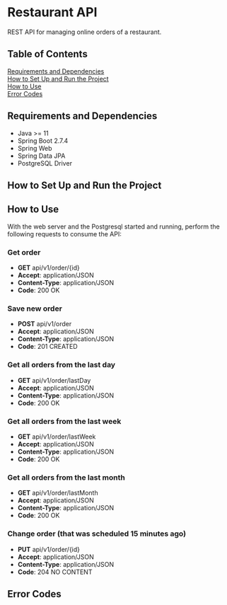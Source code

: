 # Restaurant API
REST API for managing online orders of a restaurant.

## Table of Contents
[Requirements and Dependencies](#requirements_and_dependencies)<br />
[How to Set Up and Run the Project](#how_to_set_up_and_run_the_project)<br />
[How to Use](#how_to_use)<br />
[Error Codes](#error_codes)

## Requirements and Dependencies<a name="requirements_and_dependencies"/>
- Java >= 11
- Spring Boot 2.7.4
- Spring Web
- Spring Data JPA
- PostgreSQL Driver

## How to Set Up and Run the Project<a name="how_to_set_up_and_run_the_project"/>


## How to Use<a name="how_to_use"/>
With the web server and the Postgresql started and running, perform the following requests to consume the API:
### Get order
- **GET** api/v1/order/{id}
- **Accept**: application/JSON
- **Content-Type**: application/JSON
- **Code**: 200 OK

### Save new order
- **POST** api/v1/order
- **Accept**: application/JSON
- **Content-Type**: application/JSON
- **Code**: 201 CREATED

### Get all orders from the last day
- **GET** api/v1/order/lastDay
- **Accept**: application/JSON
- **Content-Type**: application/JSON
- **Code**: 200 OK

### Get all orders from the last week
- **GET** api/v1/order/lastWeek
- **Accept**: application/JSON
- **Content-Type**: application/JSON
- **Code**: 200 OK

### Get all orders from the last month
- **GET** api/v1/order/lastMonth
- **Accept**: application/JSON
- **Content-Type**: application/JSON
- **Code**: 200 OK

### Change order (that was scheduled 15 minutes ago)
- **PUT** api/v1/order/{id}
- **Accept**: application/JSON
- **Content-Type**: application/JSON
- **Code**: 204 NO CONTENT


## Error Codes<a name="error_codes"/>
